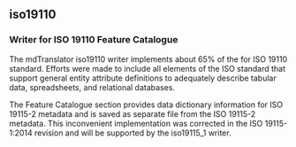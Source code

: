 
## iso19110

### Writer for ISO 19110 Feature Catalogue

The mdTranslator iso19110 writer implements about 65% of the for ISO 19110 standard.
Efforts were made to include all elements of the ISO standard that support general entity
attribute definitions to adequately describe tabular data, spreadsheets, and relational
databases.

The Feature Catalogue section provides data dictionary information for ISO 19115-2 metadata
and is saved as separate file from the ISO 19115-2 metadata.  This inconvenient implementation was
corrected in the ISO 19115-1:2014 revision and will be supported by the iso19115_1 writer.
